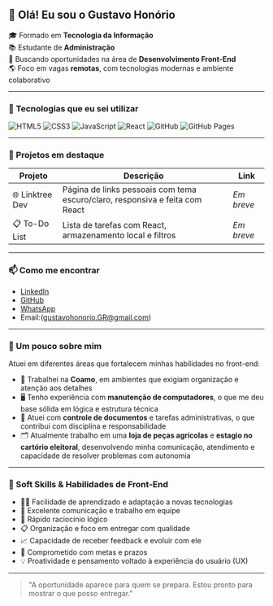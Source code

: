 ## 👋 Olá! Eu sou o Gustavo Honório

🎓 Formado em **Tecnologia da Informação**  
📚 Estudante de **Administração**  
💼 Buscando oportunidades na área de **Desenvolvimento Front-End**  
🌎 Foco em vagas **remotas**, com tecnologias modernas e ambiente colaborativo

---

### 🚀 Tecnologias que eu sei utilizar

![HTML5](https://img.shields.io/badge/HTML5-E34F26?style=for-the-badge&logo=html5&logoColor=white)
![CSS3](https://img.shields.io/badge/CSS3-1572B6?style=for-the-badge&logo=css3&logoColor=white)
![JavaScript](https://img.shields.io/badge/JavaScript-F7DF1E?style=for-the-badge&logo=javascript&logoColor=black)
![React](https://img.shields.io/badge/React-20232A?style=for-the-badge&logo=react&logoColor=61DAFB)
![GitHub](https://img.shields.io/badge/GitHub-181717?style=for-the-badge&logo=github&logoColor=white)
![GitHub Pages](https://img.shields.io/badge/GitHub_Pages-121013?style=for-the-badge&logo=github&logoColor=white)

---

### 📌 Projetos em destaque

| Projeto | Descrição | Link |
|--------|------------|------|
| 🌐 Linktree Dev | Página de links pessoais com tema escuro/claro, responsiva e feita com React | *Em breve* |
| 📋 To-Do List | Lista de tarefas com React, armazenamento local e filtros | *Em breve* |

---

### 📫 Como me encontrar

- [LinkedIn](https://www.linkedin.com/in/gustavo-honorio-0650421b1)
- [GitHub](https://github.com/GustavoHRdev)
- [WhatsApp](https://wa.me/554399644819)
- Email:(gustavohonorio.GR@gmail.com)

---

### 🧠 Um pouco sobre mim

Atuei em diferentes áreas que fortalecem minhas habilidades no front-end:

- 💼 Trabalhei na **Coamo**, em ambientes que exigiam organização e atenção aos detalhes
- 🖥️ Tenho experiência com **manutenção de computadores**, o que me deu base sólida em lógica e estrutura técnica
- 📂 Atuei com **controle de documentos** e tarefas administrativas, o que contribui com disciplina e responsabilidade
- 🗂️ Atualmente trabalho em uma **loja de peças agrícolas** e **estagio no cartório eleitoral**, desenvolvendo minha comunicação, atendimento e capacidade de resolver problemas com autonomia

---

### 🧩 Soft Skills & Habilidades de Front-End

- 👨‍💻 Facilidade de aprendizado e adaptação a novas tecnologias
- 🤝 Excelente comunicação e trabalho em equipe
- 🧠 Rápido raciocínio lógico
- 📋 Organização e foco em entregar com qualidade
- 📈 Capacidade de receber feedback e evoluir com ele
- 🎯 Comprometido com metas e prazos
- 💡 Proatividade e pensamento voltado à experiência do usuário (UX)

---

> "A oportunidade aparece para quem se prepara. Estou pronto para mostrar o que posso entregar."

